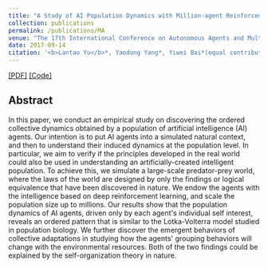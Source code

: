 ```yaml
---
title: "A Study of AI Population Dynamics with Million-agent Reinforcement Learning"
collection: publications
permalink: /publications/MA
venue: "The 17th International Conference on Autonomous Agents and Multiagent Systems (Extended Abstract) & NIPS-17 Aligned Artificial Intelligence Workshop"
date: 2017-09-14
citation: '<b>Lantao Yu</b>*, Yaodong Yang*, Yiwei Bai*(equal contribution), Jun Wang, Weinan Zhang, Ying Wen, Yong Yu. <i>The 17th International Conference on Autonomous Agents and Multiagent Systems (Extended Abstract) & NIPS-17 Aligned Artificial Intelligence Workshop</i>.'
---  
```

[[PDF]](http://lantaoyu.com/files/1m_aamas.pdf) [[Code]](https://github.com/geek-ai/1m-agents)

## Abstract
In this paper, we conduct an empirical study on discovering the ordered collective dynamics obtained by a population of artificial intelligence (AI) agents. Our intention is to put AI agents into a simulated natural context, and then to understand their induced dynamics at the population level. In particular, we aim to verify if the principles developed in the real world could also be used in understanding an artificially-created intelligent population. To achieve this, we simulate a large-scale predator-prey world, where the laws of the world are designed by only the findings or logical equivalence that have been discovered in nature. We endow the agents with the intelligence based on deep reinforcement learning, and scale the population size up to millions.  Our results show that the population dynamics of AI agents, driven only by each agent's individual self interest, reveals an ordered pattern that is similar to the Lotka-Volterra model studied in population biology. We further discover the emergent behaviors of collective adaptations in studying how the agents' grouping behaviors will change  with the environmental resources. Both of the two findings could be explained by the self-organization theory in nature.
